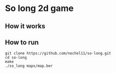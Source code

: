 # So long 2d game


## How it works


## How to run
```
git clone https://github.com/nechel11/so-long.git
cd so-long
make 
./so_long maps/map.ber

```
